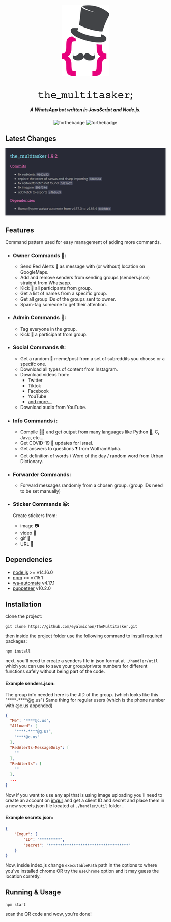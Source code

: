 <div align="center">

<img src="./images/the_multitasker_logo.png" width="150">

<h1>𝚝𝚑𝚎_𝚖𝚞𝚕𝚝𝚒𝚝𝚊𝚜𝚔𝚎𝚛;</h1>

<h5> A WhatsApp bot written in JavaScript and Node.js.</h5>

![forthebadge](https://img.shields.io/badge/Made%20with-Node.js-8bbf3d)
![forthebadge](https://img.shields.io/badge/version-1.4.1-blueviolet)


</div>

## Latest Changes

<div align="center">
   <img src="./release.png"/>
   </div>

## Features

Command pattern used for easy management of adding more commands.
<!--  -->
- ### Owner Commands 👑:
  - Send Red Alerts 🚀 as message with (or without) location on GoogleMaps.
  - Add and remove senders from sending groups (senders.json) straight from Whatsapp.
  - Kick 🦶 all participants from group.
  - Get a list of names from a specific group.
  - Get all group IDs of the groups sent to owner.
  - Spam-tag someone to get their attention.

- ### Admin Commands 💼:
  - Tag everyone in the group.
  - Kick 🦶 a participant from group.
  
- ### Social Commands 🌐:
  - Get a random 🎲 meme/post from a set of subreddits you choose or a specifc one.
  - Download all types of content from Instagram.
  - Download videos from:
    - Twitter
    - Tiktok
    - Facebook
    - YouTube
    - [and more...](http://ytdl-org.github.io/youtube-dl/supportedsites.html)
  - Download audio from YouTube.

- ### Info Commands ℹ:
  - Compile 👨‍💻 and get output from many languages like Python 🐍, C, Java, etc....
  - Get COVID-19 🦠 updates for Israel.
  - Get answers to questions ❓ from WolframAlpha.
  - Get definition of words / Word of the day / random word from Urban Dictionary.

- ### Forwarder Commands:
  - Forward messages randomly from a chosen group. (group IDs need to be set manually)

- ### Sticker Commands 😀:
  Create stickers from:
  - image 📷
  - video 🎥
  - gif 👾
  - URL 🔗


## Dependencies
- [node.js](https://nodejs.org/en/download/) >= v14.16.0
- [npm]() >= v7.15.1
- [wa-automate](https://github.com/open-wa/wa-automate-nodejs) v4.17.1
- [puppeteer](https://github.com/puppeteer/puppeteer#readme) v10.2.0


## Installation

clone the project:
```
git clone https://github.com/eyalmichon/TheMultitasker.git
```
then inside the project folder use the following command to install required packages:
```
npm install
```
next, you'll need to create a senders file in json format at `./handler/util` which you can use to save your group/private numbers for different functions safely without being part of the code.

#### Example senders.json:

The group info needed here is the JID of the group. (which looks like this "\*\*\*\*-\*\*\*\*@g.us")
Same thing for regular users (which is the phone number with @c.us appended)
```json
{
  "Me": "****@c.us",
  "Allowed": [
    "****-****@g.us",
    "****@c.us"
  ],
  "RedAlerts-MessageOnly": [
    ""
  ],
  "RedAlerts": [
    ""
  ],
  ...
}
```
Now if you want to use any api that is using image uploading you'll need to create an account on [imgur](https://imgur.com) and get a client ID and secret and place them in a new secrets.json file located at `./handler/util` folder .

#### Example secrets.json:
```json
{
    "Imgur": {
        "ID": "*********",
        "secret": "***********************************"
    }
}
```

Now, inside index.js change `executablePath` path in the options to where you've installed chrome OR try the `useChrome` option and it may guess the location corretly.


## Running & Usage

```
npm start
```
scan the QR code and wow, you're done!
